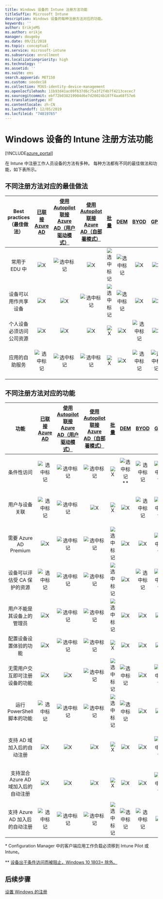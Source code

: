 ```yaml
---
title: Windows 设备的 Intune 注册方法功能
titleSuffix: Microsoft Intune
description: Windows 设备的每种注册方法对应的功能。
keywords: ''
author: ErikjeMS
ms.author: erikje
manager: dougeby
ms.date: 09/21/2018
ms.topic: conceptual
ms.service: microsoft-intune
ms.subservice: enrollment
ms.localizationpriority: high
ms.technology: ''
ms.assetid: ''
ms.suite: ems
search.appverid: MET150
ms.custom: seodec18
ms.collection: M365-identity-device-management
ms.openlocfilehash: 11b93d41ac09f637d6c75a3f2f4b7f4213cecec7
ms.sourcegitcommit: ebf72b038219904d6e7d20024b107f4aa68f57e6
ms.translationtype: HT
ms.contentlocale: zh-CN
ms.lasthandoff: 12/05/2019
ms.locfileid: "74819765"
---
```

# <a name="intune-enrollment-method-capabilities-for-windows-devices"></a>Windows 设备的 Intune 注册方法功能
[!INCLUDE[azure_portal](../includes/azure_portal.md)]

在 Intune 中注册工作人员设备的方法有多种。 每种方法都有不同的最佳做法和功能，如下表所示。

## <a name="best-practices-by-enrollment-method"></a>不同注册方法对应的最佳做法
| **Best practices**（最佳做法） | **[已联接 Azure AD](windows-enroll.md#enable-windows-10-automatic-enrollment)**|**[使用 Autopilot 联接 Azure AD（用户驱动模式）](enrollment-autopilot.md)** |**[使用 Autopilot 联接 Azure AD（自部署模式）](enrollment-autopilot.md)** |**[批量](windows-bulk-enroll.md)**|**[DEM](device-enrollment-manager-enroll.md)** | **[BYOD](device-enrollment.md#bring-your-own-device)** | **[GPO](https://docs.microsoft.com/windows/client-management/mdm/enroll-a-windows-10-device-automatically-using-group-policy)** | **[共同管理](https://docs.microsoft.com/sccm/core/clients/manage/co-management-overview)** |
|:---:|:---:|:---:|:---:|:---:|:---:|:---:|:---:|:---:|
|常用于 EDU 中|![X](./media/enrollment-method-capab/xmark.png)|![选中标记](./media/enrollment-method-capab/checkmark.png)|![X](./media/enrollment-method-capab/xmark.png)|![选中标记](./media/enrollment-method-capab/checkmark.png)|![选中标记](./media/enrollment-method-capab/checkmark.png)|![X](./media/enrollment-method-capab/xmark.png)|![X](./media/enrollment-method-capab/xmark.png)|![X](./media/enrollment-method-capab/xmark.png)|
|设备可以用作共享设备|![X](./media/enrollment-method-capab/xmark.png)|![X](./media/enrollment-method-capab/xmark.png)|![选中标记](./media/enrollment-method-capab/checkmark.png)|![选中标记](./media/enrollment-method-capab/checkmark.png)|![选中标记](./media/enrollment-method-capab/checkmark.png)|![X](./media/enrollment-method-capab/xmark.png)|![X](./media/enrollment-method-capab/xmark.png)|![X](./media/enrollment-method-capab/xmark.png)|
|个人设备必须访问公司资源|![X](./media/enrollment-method-capab/xmark.png)|![X](./media/enrollment-method-capab/xmark.png)|![X](./media/enrollment-method-capab/xmark.png)|![X](./media/enrollment-method-capab/xmark.png)|![X](./media/enrollment-method-capab/xmark.png)|![选中标记](./media/enrollment-method-capab/checkmark.png)|![X](./media/enrollment-method-capab/xmark.png)|![X](./media/enrollment-method-capab/xmark.png)|
|应用的自助服务|![选中标记](./media/enrollment-method-capab/checkmark.png)|![选中标记](./media/enrollment-method-capab/checkmark.png)|![选中标记](./media/enrollment-method-capab/checkmark.png)|![X](./media/enrollment-method-capab/xmark.png)|![X](./media/enrollment-method-capab/xmark.png)|![选中标记](./media/enrollment-method-capab/checkmark.png)|![选中标记](./media/enrollment-method-capab/checkmark.png)|![选中标记](./media/enrollment-method-capab/checkmark.png)|

## <a name="capabilities-by-enrollment-method"></a>不同注册方法对应的功能

| **功能** | **[已联接 Azure AD](windows-enroll.md#enable-windows-10-automatic-enrollment)**|**[使用 Autopilot 联接 Azure AD（用户驱动模式）](enrollment-autopilot.md)** |**[使用 Autopilot 联接 Azure AD（自部署模式）](enrollment-autopilot.md)** |**[批量](windows-bulk-enroll.md)**|**[DEM](device-enrollment-manager-enroll.md)** | **[BYOD](device-enrollment.md#bring-your-own-device)** | **[GPO](https://docs.microsoft.com/windows/client-management/mdm/enroll-a-windows-10-device-automatically-using-group-policy)** | **[共同管理](https://docs.microsoft.com/sccm/core/clients/manage/co-management-overview)** |
|:---:|:---:|:---:|:---:|:---:|:---:|:---:|:---:|:---:|
|条件性访问                                      |![选中标记](./media/enrollment-method-capab/checkmark.png)|![选中标记](./media/enrollment-method-capab/checkmark.png)|![选中标记](./media/enrollment-method-capab/checkmark.png)|![X](./media/enrollment-method-capab/xmark.png)|![选中标记](./media/enrollment-method-capab/checkmark.png)\*\*|![选中标记](./media/enrollment-method-capab/checkmark.png)|![选中标记](./media/enrollment-method-capab/checkmark.png)|![选中标记](./media/enrollment-method-capab/checkmark.png)|
|用户与设备关联                    |![选中标记](./media/enrollment-method-capab/checkmark.png)|![选中标记](./media/enrollment-method-capab/checkmark.png)|![X](./media/enrollment-method-capab/xmark.png)|![X](./media/enrollment-method-capab/xmark.png)|![X](./media/enrollment-method-capab/xmark.png)|![选中标记](./media/enrollment-method-capab/checkmark.png)|![选中标记](./media/enrollment-method-capab/checkmark.png)|![选中标记](./media/enrollment-method-capab/checkmark.png)|
|需要 Azure AD Premium                               |![X](./media/enrollment-method-capab/xmark.png)|![选中标记](./media/enrollment-method-capab/checkmark.png)|![选中标记](./media/enrollment-method-capab/checkmark.png)|![选中标记](./media/enrollment-method-capab/checkmark.png)|![X](./media/enrollment-method-capab/xmark.png)|![X](./media/enrollment-method-capab/xmark.png)|![选中标记](./media/enrollment-method-capab/checkmark.png)|![选中标记](./media/enrollment-method-capab/checkmark.png)|
|设备可以评估受 CA 保护的资源             |![选中标记](./media/enrollment-method-capab/checkmark.png)|![选中标记](./media/enrollment-method-capab/checkmark.png)|![选中标记](./media/enrollment-method-capab/checkmark.png)|![选中标记](./media/enrollment-method-capab/checkmark.png)|![X](./media/enrollment-method-capab/xmark.png)|![选中标记](./media/enrollment-method-capab/checkmark.png)|![选中标记](./media/enrollment-method-capab/checkmark.png)|![选中标记](./media/enrollment-method-capab/checkmark.png)|
|用户不能是其设备上的管理员               |![X](./media/enrollment-method-capab/xmark.png)|![选中标记](./media/enrollment-method-capab/checkmark.png)|![选中标记](./media/enrollment-method-capab/checkmark.png)|![选中标记](./media/enrollment-method-capab/checkmark.png)|![X](./media/enrollment-method-capab/xmark.png)|![X](./media/enrollment-method-capab/xmark.png)|![X](./media/enrollment-method-capab/xmark.png)|![X](./media/enrollment-method-capab/xmark.png)|
|配置设备设置体验的功能        |![X](./media/enrollment-method-capab/xmark.png)|![选中标记](./media/enrollment-method-capab/checkmark.png)|![选中标记](./media/enrollment-method-capab/checkmark.png)|![X](./media/enrollment-method-capab/xmark.png)|![X](./media/enrollment-method-capab/xmark.png)|![X](./media/enrollment-method-capab/xmark.png)|![X](./media/enrollment-method-capab/xmark.png)|![X](./media/enrollment-method-capab/xmark.png)|
|无需用户交互即可注册设备的功能      |![X](./media/enrollment-method-capab/xmark.png)|![X](./media/enrollment-method-capab/xmark.png)|![选中标记](./media/enrollment-method-capab/checkmark.png)|![选中标记](./media/enrollment-method-capab/checkmark.png)|![选中标记](./media/enrollment-method-capab/checkmark.png)|![X](./media/enrollment-method-capab/xmark.png)|![选中标记](./media/enrollment-method-capab/checkmark.png)|![选中标记](./media/enrollment-method-capab/checkmark.png)|
|运行 PowerShell 脚本的功能                       |![选中标记](./media/enrollment-method-capab/checkmark.png)|![选中标记](./media/enrollment-method-capab/checkmark.png)|![选中标记](./media/enrollment-method-capab/checkmark.png)|![选中标记](./media/enrollment-method-capab/checkmark.png)|![选中标记](./media/enrollment-method-capab/checkmark.png)|![X](./media/enrollment-method-capab/xmark.png)|![X](./media/enrollment-method-capab/xmark.png)|![X](./media/enrollment-method-capab/checkmark.png)\*| 
|支持 AD 域加入后的自动注册      |![X](./media/enrollment-method-capab/xmark.png)|![X](./media/enrollment-method-capab/xmark.png)|![X](./media/enrollment-method-capab/xmark.png)|![X](./media/enrollment-method-capab/xmark.png)|![X](./media/enrollment-method-capab/xmark.png)|![X](./media/enrollment-method-capab/xmark.png)|![选中标记](./media/enrollment-method-capab/checkmark.png)|![选中标记](./media/enrollment-method-capab/checkmark.png)|
|支持混合 Azure AD 域加入后的自动注册|![X](./media/enrollment-method-capab/xmark.png)|![X](./media/enrollment-method-capab/xmark.png)|![X](./media/enrollment-method-capab/xmark.png)|![X](./media/enrollment-method-capab/xmark.png)|![X](./media/enrollment-method-capab/xmark.png)|![X](./media/enrollment-method-capab/xmark.png)|![选中标记](./media/enrollment-method-capab/checkmark.png)|![选中标记](./media/enrollment-method-capab/checkmark.png)|
|支持 Azure AD 加入后的自动注册       |![选中标记](./media/enrollment-method-capab/checkmark.png)|![选中标记](./media/enrollment-method-capab/checkmark.png)|![选中标记](./media/enrollment-method-capab/checkmark.png)|![选中标记](./media/enrollment-method-capab/checkmark.png)|![选中标记](./media/enrollment-method-capab/checkmark.png)|![选中标记](./media/enrollment-method-capab/checkmark.png)|![X](./media/enrollment-method-capab/xmark.png)|![X](./media/enrollment-method-capab/xmark.png)|

\* Configuration Manager 中的客户端应用工作负载必须移到 Intune Pilot 或 Intune。

\** [设备出于条件访问而被阻止，Windows 10 1803+ 除外。](device-enrollment-manager-enroll.md)

## <a name="next-steps"></a>后续步骤

[设置 Windows 的注册](windows-enroll.md)

